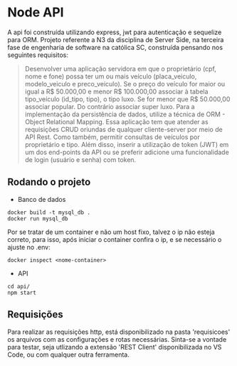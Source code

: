 # Node API
A api foi construída utilizando express, jwt para autenticação e sequelize para ORM.
Projeto referente a N3 da disciplina de Server Side, na terceira fase de engenharia de software na católica SC, construída pensando nos seguintes requisitos:
>Desenvolver uma aplicação servidora em que o proprietário (cpf, nome e fone) possa ter um ou mais veículo (placa_veiculo, modelo_veiculo e preco_veiculo). Se o preço do veículo for maior ou igual a R$ 50.000,00 e menor R$ 100.000,00 associar à tabela tipo_veículo (id_tipo, tipo), o tipo luxo. Se for menor que R$ 50.000,00 associar popular. Do contrário associar super luxo. Para a implementação da persistência de dados, utilize a técnica de ORM - Object Relational Mapping. Essa aplicação tem que atender as requisições CRUD oriundas de qualquer cliente-server por meio de API Rest. Como também, permitir consultas de veículos por proprietário e tipo. Além disso, inserir a utilização de token (JWT) em um dos end-points da API ou se preferir adicione uma funcionalidade de login (usuário e senha) com token. 
## Rodando o projeto
* Banco de dados
```
docker build -t mysql_db .
docker run mysql_db
```
Por se tratar de um container e não um host fixo, talvez o ip não esteja correto, para isso, após iniciar o container confira o ip, e se necessário o ajuste no .env:
```
docker inspect <nome-container>
```
* API
```
cd api/
npm start
```
## Requisições
Para realizar as requisições http, está disponibilizado na pasta 'requisicoes' os arquivos com as configurações e rotas necessárias.
Sinta-se a vontade para testar, seja utlizando a extensão 'REST Client' disponibilizada no VS Code, ou com qualquer outra ferramenta.
